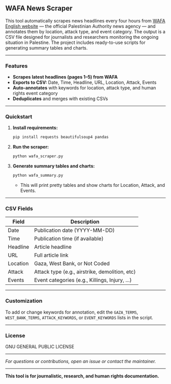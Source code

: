 ## WAFA News Scraper

This tool automatically scrapes news headlines every four hours from [WAFA English website](https://english.wafa.ps) — the official Palestinian Authority news agency — and annotates them by location, attack type, and event category. The output is a CSV file designed for journalists and researchers monitoring the ongoing situation in Palestine. The project includes ready-to-use scripts for generating summary tables and charts.

---

### Features

- **Scrapes latest headlines (pages 1–5) from WAFA**
- **Exports to CSV:** Date, Time, Headline, URL, Location, Attack, Events
- **Auto-annotates** with keywords for location, attack type, and human rights event category
- **Deduplicates** and merges with existing CSVs

---

### Quickstart

1. **Install requirements:**
   ```bash
   pip install requests beautifulsoup4 pandas
   ```

2. **Run the scraper:**
   ```bash
   python wafa_scraper.py
   ```

3. **Generate summary tables and charts:**
   ```bash
   python wafa_summary.py
   ```

   - This will print pretty tables and show charts for Location, Attack, and Events.

---

### CSV Fields

| Field    | Description                                    |
|----------|------------------------------------------------|
| Date     | Publication date (YYYY-MM-DD)                  |
| Time     | Publication time (if available)                |
| Headline | Article headline                               |
| URL      | Full article link                              |
| Location | Gaza, West Bank, or Not Coded                  |
| Attack   | Attack type (e.g., airstrike, demolition, etc) |
| Events   | Event categories (e.g., Killings, Injury, ...) |

---

### Customization

To add or change keywords for annotation, edit the `GAZA_TERMS`, `WEST_BANK_TERMS`, `ATTACK_KEYWORDS`, or `EVENT_KEYWORDS` lists in the script.

---

### License

GNU GENERAL PUBLIC LICENSE

---

*For questions or contributions, open an issue or contact the maintainer.*

---

**This tool is for journalistic, research, and human rights documentation.**

